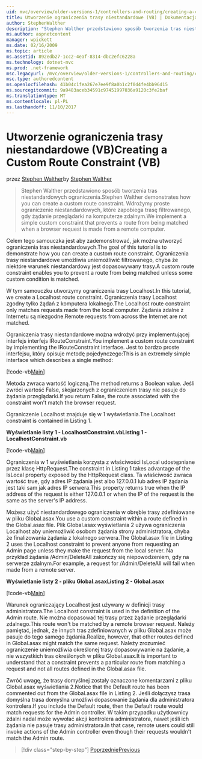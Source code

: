 ```yaml
---
uid: mvc/overview/older-versions-1/controllers-and-routing/creating-a-custom-route-constraint-vb
title: Utworzenie ograniczenia trasy niestandardowe (VB) | Dokumentacja firmy Microsoft
author: StephenWalther
description: "Stephen Walther przedstawiono sposób tworzenia tras niestandardowych ograniczenia. Możemy wdrożyć prosty ograniczenie niestandardowych, które zapobiega trasę dopasowywane w..."
ms.author: aspnetcontent
manager: wpickett
ms.date: 02/16/2009
ms.topic: article
ms.assetid: 892edb27-1cc2-4eaf-8314-dbc2efc6228a
ms.technology: dotnet-mvc
ms.prod: .net-framework
msc.legacyurl: /mvc/overview/older-versions-1/controllers-and-routing/creating-a-custom-route-constraint-vb
msc.type: authoredcontent
ms.openlocfilehash: 41b04c1fea267e7ee9f8a0b1c2f0d4fe4bb96d15
ms.sourcegitcommit: 9a9483aceb34591c97451997036a9120c3fe2baf
ms.translationtype: MT
ms.contentlocale: pl-PL
ms.lasthandoff: 11/10/2017
---
```

<a name="creating-a-custom-route-constraint-vb"></a><span data-ttu-id="76508-104">Utworzenie ograniczenia trasy niestandardowe (VB)</span><span class="sxs-lookup"><span data-stu-id="76508-104">Creating a Custom Route Constraint (VB)</span></span>
====================
<span data-ttu-id="76508-105">przez [Stephen Walther](https://github.com/StephenWalther)</span><span class="sxs-lookup"><span data-stu-id="76508-105">by [Stephen Walther](https://github.com/StephenWalther)</span></span>

> <span data-ttu-id="76508-106">Stephen Walther przedstawiono sposób tworzenia tras niestandardowych ograniczenia.</span><span class="sxs-lookup"><span data-stu-id="76508-106">Stephen Walther demonstrates how you can create a custom route constraint.</span></span> <span data-ttu-id="76508-107">Wdrożymy proste ograniczenie niestandardowych, które zapobiega trasę filtrowanego, gdy żądanie przeglądarki na komputerze zdalnym.</span><span class="sxs-lookup"><span data-stu-id="76508-107">We implement a simple custom constraint that prevents a route from being matched when a browser request is made from a remote computer.</span></span>


<span data-ttu-id="76508-108">Celem tego samouczka jest aby zademonstrować, jak można utworzyć ograniczenia tras niestandardowych.</span><span class="sxs-lookup"><span data-stu-id="76508-108">The goal of this tutorial is to demonstrate how you can create a custom route constraint.</span></span> <span data-ttu-id="76508-109">Ograniczenia trasy niestandardowe umożliwia uniemożliwić filtrowanego, chyba że niektóre warunek niestandardowy jest dopasowywany trasy.</span><span class="sxs-lookup"><span data-stu-id="76508-109">A custom route constraint enables you to prevent a route from being matched unless some custom condition is matched.</span></span>

<span data-ttu-id="76508-110">W tym samouczku utworzymy ograniczenia trasy Localhost.</span><span class="sxs-lookup"><span data-stu-id="76508-110">In this tutorial, we create a Localhost route constraint.</span></span> <span data-ttu-id="76508-111">Ograniczenia trasy Localhost zgodny tylko żądań z komputera lokalnego.</span><span class="sxs-lookup"><span data-stu-id="76508-111">The Localhost route constraint only matches requests made from the local computer.</span></span> <span data-ttu-id="76508-112">Żądania zdalne z Internetu są niezgodne.</span><span class="sxs-lookup"><span data-stu-id="76508-112">Remote requests from across the Internet are not matched.</span></span>

<span data-ttu-id="76508-113">Ograniczenia trasy niestandardowe można wdrożyć przy implementującej interfejs interfejs IRouteConstraint.</span><span class="sxs-lookup"><span data-stu-id="76508-113">You implement a custom route constraint by implementing the IRouteConstraint interface.</span></span> <span data-ttu-id="76508-114">Jest to bardzo proste interfejsu, który opisuje metodę pojedynczego:</span><span class="sxs-lookup"><span data-stu-id="76508-114">This is an extremely simple interface which describes a single method:</span></span>

[!code-vb[Main](creating-a-custom-route-constraint-vb/samples/sample1.vb)]

<span data-ttu-id="76508-115">Metoda zwraca wartość logiczną.</span><span class="sxs-lookup"><span data-stu-id="76508-115">The method returns a Boolean value.</span></span> <span data-ttu-id="76508-116">Jeśli zwróci wartość False, skojarzonych z ograniczeniem trasy nie pasuje do żądania przeglądarki.</span><span class="sxs-lookup"><span data-stu-id="76508-116">If you return False, the route associated with the constraint won't match the browser request.</span></span>

<span data-ttu-id="76508-117">Ograniczenie Localhost znajduje się w 1 wyświetlania.</span><span class="sxs-lookup"><span data-stu-id="76508-117">The Localhost constraint is contained in Listing 1.</span></span>

<span data-ttu-id="76508-118">**Wyświetlanie listy 1 - LocalhostConstraint.vb**</span><span class="sxs-lookup"><span data-stu-id="76508-118">**Listing 1 - LocalhostConstraint.vb**</span></span>

[!code-vb[Main](creating-a-custom-route-constraint-vb/samples/sample2.vb)]

<span data-ttu-id="76508-119">Ograniczenia w 1 wyświetlania korzysta z właściwości IsLocal udostępniane przez klasę HttpRequest.</span><span class="sxs-lookup"><span data-stu-id="76508-119">The constraint in Listing 1 takes advantage of the IsLocal property exposed by the HttpRequest class.</span></span> <span data-ttu-id="76508-120">Ta właściwość zwraca wartość true, gdy adres IP żądania jest albo 127.0.0.1 lub adres IP żądania jest taki sam jak adres IP serwera.</span><span class="sxs-lookup"><span data-stu-id="76508-120">This property returns true when the IP address of the request is either 127.0.0.1 or when the IP of the request is the same as the server's IP address.</span></span>

<span data-ttu-id="76508-121">Możesz użyć niestandardowego ograniczenia w obrębie trasy zdefiniowane w pliku Global.asax.</span><span class="sxs-lookup"><span data-stu-id="76508-121">You use a custom constraint within a route defined in the Global.asax file.</span></span> <span data-ttu-id="76508-122">Plik Global.asax wyświetlania 2 używa ograniczenia Localhost aby uniemożliwić osobom żądania strony administratora, chyba że finalizowania żądania z lokalnego serwera.</span><span class="sxs-lookup"><span data-stu-id="76508-122">The Global.asax file in Listing 2 uses the Localhost constraint to prevent anyone from requesting an Admin page unless they make the request from the local server.</span></span> <span data-ttu-id="76508-123">Na przykład żądania /Admin/DeleteAll zakończy się niepowodzeniem, gdy na serwerze zdalnym.</span><span class="sxs-lookup"><span data-stu-id="76508-123">For example, a request for /Admin/DeleteAll will fail when made from a remote server.</span></span>

<span data-ttu-id="76508-124">**Wyświetlanie listy 2 - pliku Global.asax**</span><span class="sxs-lookup"><span data-stu-id="76508-124">**Listing 2 - Global.asax**</span></span>

[!code-vb[Main](creating-a-custom-route-constraint-vb/samples/sample3.vb)]

<span data-ttu-id="76508-125">Warunek ograniczający Localhost jest używany w definicji trasy administratora.</span><span class="sxs-lookup"><span data-stu-id="76508-125">The Localhost constraint is used in the definition of the Admin route.</span></span> <span data-ttu-id="76508-126">Nie można dopasować tej trasy przez żądanie przeglądarki zdalnego.</span><span class="sxs-lookup"><span data-stu-id="76508-126">This route won't be matched by a remote browser request.</span></span> <span data-ttu-id="76508-127">Należy pamiętać, jednak, że innych tras zdefiniowanych w pliku Global.asax może pasuje do tego samego żądania.</span><span class="sxs-lookup"><span data-stu-id="76508-127">Realize, however, that other routes defined in Global.asax might match the same request.</span></span> <span data-ttu-id="76508-128">Należy zrozumieć ograniczenie uniemożliwia określonej trasy dopasowywanie na żądanie, a nie wszystkich tras określonych w pliku Global.asax.</span><span class="sxs-lookup"><span data-stu-id="76508-128">It is important to understand that a constraint prevents a particular route from matching a request and not all routes defined in the Global.asax file.</span></span>

<span data-ttu-id="76508-129">Zwróć uwagę, że trasy domyślnej zostały oznaczone komentarzami z pliku Global.asax wyświetlania 2.</span><span class="sxs-lookup"><span data-stu-id="76508-129">Notice that the Default route has been commented out from the Global.asax file in Listing 2.</span></span> <span data-ttu-id="76508-130">Jeśli dołączysz trasa domyślna trasa domyślna umożliwi dopasowanie żądania dla administratora kontrolera.</span><span class="sxs-lookup"><span data-stu-id="76508-130">If you include the Default route, then the Default route would match requests for the Admin controller.</span></span> <span data-ttu-id="76508-131">W takim przypadku użytkownicy zdalni nadal może wywołać akcji kontrolera administratora, nawet jeśli ich żądania nie pasuje trasy administratora.</span><span class="sxs-lookup"><span data-stu-id="76508-131">In that case, remote users could still invoke actions of the Admin controller even though their requests wouldn't match the Admin route.</span></span>

>[!div class="step-by-step"]
[<span data-ttu-id="76508-132">Poprzednie</span><span class="sxs-lookup"><span data-stu-id="76508-132">Previous</span></span>](creating-a-route-constraint-vb.md)

